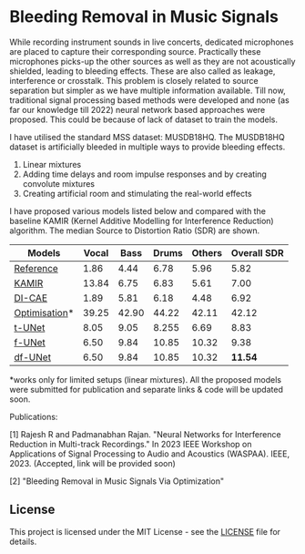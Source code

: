 # Bleeding Removal in Music Signals

While recording instrument sounds in live concerts, dedicated microphones are placed to capture their corresponding source. Practically these microphones picks-up the other sources as well as they are not acoustically shielded, leading to bleeding effects. These are also called as leakage, interference or crosstalk. This problem is closely related to source separation but simpler as we have multiple information available. Till now, traditional signal processing based methods were developed and none (as far our knowledge till 2022) neural network based approaches were proposed. This could be because of lack of dataset to train the models.

I have utilised the standard MSS dataset: MUSDB18HQ. The MUSDB18HQ dataset is artificially bleeded in multiple ways to provide bleeding effects. 
1. Linear mixtures
2. Adding time delays and room impulse responses and by creating convolute mixtures
3. Creating artificial room and stimulating the real-world effects

I have proposed various models listed below and compared with the baseline KAMIR (Kernel Additive Modelling for Interference Reduction) algorithm. The median Source to Distortion Ratio (SDR) are shown.


| Models | Vocal | Bass | Drums | Others | Overall SDR | 
|------|-----|-----|-----|-----|-----|
|[Reference]()| 1.86 | 4.44 | 6.78 | 5.96 | 5.82 | 
|[KAMIR](https://ieeexplore.ieee.org/abstract/document/7178036)| 13.84 | 6.75 | 6.83 | 5.61 | 7.00 |
|[DI-CAE]()| 1.89 | 5.81 | 6.18 | 4.48 | 6.92 | 
|[Optimisation]()*| 39.25 | 42.90 | 44.22 | 42.11 | 42.12 |
|[t-UNet]()| 8.05 | 9.05 | 8.255 | 6.69 | 8.83 |
|[f-UNet]()| 6.50 | 9.84 | 10.85 | 10.32 | 9.38 | 
|[df-UNet]()| 6.50 | 9.84 | 10.85 | 10.32 | __11.54__ |


*works only for limited setups (linear mixtures). All the proposed models were submitted for publication and separate links & code will be updated soon.

Publications:

[1] Rajesh R and Padmanabhan Rajan. "Neural Networks for Interference Reduction in Multi-track Recordings." In 2023 IEEE Workshop on Applications of Signal Processing to Audio and Acoustics (WASPAA). IEEE, 2023. (Accepted, link will be provided soon)


[2] "Bleeding Removal in Music Signals Via Optimization"



## License
This project is licensed under the MIT License - see the [LICENSE](https://github.com/its-rajesh/Audio-Bleeding-Removal/blob/cde41b94a1be385efc46888a04b30a7b82c33375/LICENSE) file for details.
